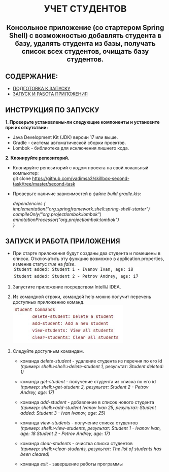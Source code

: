 <h1 align="center">УЧЕТ СТУДЕНТОВ</h1>
<h2 align="center">Консольное приложение (со стартером Spring Shell) с возможностью добавлять студента в базу, удалять студента из базы, получать список всех студентов, очищать базу студентов.</h2>

## **СОДЕРЖАНИЕ:** ##
* [ПОДГОТОВКА К ЗАПУСКУ](#инструкция_по_запуску)
* [ЗАПУСК И РАБОТА ПРИЛОЖЕНИЯ](#запуск_и_работа)

<a name="инструкция_по_запуску"></a>
## **ИНСТРУКЦИЯ ПО ЗАПУСКУ** ##

**1. Проверьте установлены-ли следующие компоненты и установите при их отсутствии:**
* Java Development Kit (JDK) версии 17 или выше.
* Gradle - система автоматической сборки проектов.
* Lombok - библиотека для исключения лишнего кода.

**2. Клонируйте репозиторий.**  
* Клонируйте репозиторий с кодом проекта на свой локальный компьютер:  
git clone https://github.com/vadimsa3/skillbox-second-task/tree/master/second-task

* Проверьте наличие зависимостей в файле _build.gradle.kts_:

    _dependencies {  
    implementation("org.springframework.shell:spring-shell-starter")  
    compileOnly("org.projectlombok:lombok")  
    annotationProcessor("org.projectlombok:lombok")  
    }_ 

<a name="запуск_и_работа"></a>
## **ЗАПУСК И РАБОТА ПРИЛОЖЕНИЯ** ##

* При старте приложения будут созданы два студента и помещены в список.
  Отключатить эту функцию возможно в application.properties, изменив статус _true_ на _false_.  
  ![Изображение](https://github.com/vadimsa3/skillbox-second-task/blob/master/second-task/src/main/resources/raw/start-create.jpg "Создание студентов по умолчанию")

1. Запустите приложение посредством IntelliJ IDEA.
2. Из командной строки, командой help можно получит перечень доступных приложению команд.
   ![Изображение](https://github.com/vadimsa3/skillbox-second-task/blob/master/second-task/src/main/resources/raw/list-commands.jpg "Доступные команды")

3. Следуйте доступным командам.

   * команда _delete-student_ - удаление студента из перечня по его id  
   _(пример: shell:>shell:>delete-student 1,_
   результат: _Student deleted: 1)_

   * команда _get-student_ - получение студента из списка по его id  
     _(пример: shell:>get-student 2,
     результат: _Student 2 - Petrov Andrey, age: 17)__

   * команда _add-student_ - добавление в список нового студента  
     _(пример: shell:>add-student Ivanov Ivan 25,
   результат: _Student added: Student 3 - Ivan Ivanov, age: 25)__

   * команда _view-students_ - получение списка студентов  
     _(пример: shell:>view-students,_
     _результат:_ _Student 1 - Ivanov Ivan, age: 18 Student 2 - Petrov Andrey, age: 17)_

   * команда _clear-students_ - очистка списка студентов  
       _(пример: shell:>clear-students,_
       _результат:_ _The list of students has been cleared)_

   * команда _exit_ - завершение работы программы  
